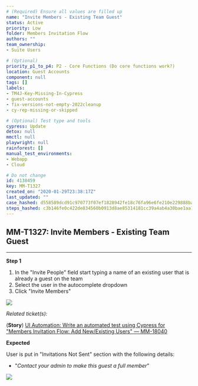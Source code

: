 ```yaml
---
# (Required) Ensure all values are filled up
name: "Invite Members - Existing Team Guest"
status: Active
priority: Low
folder: Members Invitation Flow
authors: ""
team_ownership: 
- Suite Users

# (Optional)
priority_p1_to_p4: P2 - Core Functions (Do core functions work?)
location: Guest Accounts
component: null
tags: []
labels: 
- TM4J-Key-Missing-In-Cypress
- guest-accounts
- fix-versions-not-empty-2022cleanup
- cy-rep-missing-or-skipped

# (Optional) Test type and tools
cypress: Update
detox: null
mmctl: null
playwright: null
rainforest: []
manual_test_environments: 
- Webapp
- Cloud

# Do not change
id: 4138459
key: MM-T1327
created_on: "2020-01-29T23:38:17Z"
last_updated: ""
case_hashed: d558589dcd91c970773f07ef1828942fe18c76fa96e6fe210e229888bafa55c4e0b1a9776193bd20302d01012bf15b0a
steps_hashed: c3b146fe0c422de834560b0913d8ae85314181cc39a4ab4a30bae1aa171464c9f645bd6019e34f95536ff25100e2c516
---
```


<!-- (Auto-generated) Based on frontmatter's "key" and "name" -->

## MM-T1327: Invite Members - Existing Team Guest

---

**Step 1**

1. In the "Invite People" field start typing a name of an existing user that is already a guest on the team
2. Select the user in the autocomplete dropdown
3. Click "Invite Members"

![](https://smartbear-tm4j-prod-us-west-2-attachment-rich-text.s3.us-west-2.amazonaws.com/embedded-f3277290f945470c4add5d21ef3dc7ca7b74388fc7152bfb6b99ae58c66a95a8-1580757520880-2020-02-03_14-18-23.png)

_Related ticket(s):_

(**Story**) [UI Automation: Write an automated test using Cypress for "Members Invitation Flow: Add New/Existing Users" — MM-18040](https://mattermost.atlassian.net/browse/MM-18040)

**Expected**

User is put in "Invitations Not Sent" section with the following details:

- "_Contact your admin to make this guest a full member_"

![](https://smartbear-tm4j-prod-us-west-2-attachment-rich-text.s3.us-west-2.amazonaws.com/embedded-f3277290f945470c4add5d21ef3dc7ca7b74388fc7152bfb6b99ae58c66a95a8-1580755870379-2020-02-03_13-49-35.png)
